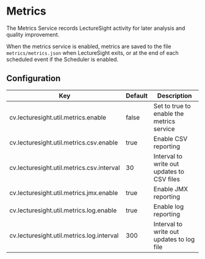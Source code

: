 # Metrics

The Metrics Service records LectureSight activity for later analysis and quality improvement.

When the metrics service is enabled, metrics are saved to the file `metrics/metrics.json` when LectureSight
exits, or at the end of each scheduled event if the Scheduler is enabled.

## Configuration

| Key                                   | Default   | Description |
|---------------------------------------|-----------|-------------------------------------------|
| cv.lecturesight.util.metrics.enable | false | Set to true to enable the metrics service
| cv.lecturesight.util.metrics.csv.enable | true | Enable CSV reporting
| cv.lecturesight.util.metrics.csv.interval | 30 | Interval to write out updates to CSV files
| cv.lecturesight.util.metrics.jmx.enable | true | Enable JMX reporting
| cv.lecturesight.util.metrics.log.enable | true | Enable log reporting
| cv.lecturesight.util.metrics.log.interval | 300 | Interval to write out updates to log file

